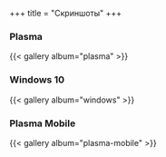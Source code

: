 +++
title = "Скриншоты"
+++


### Plasma

{{< gallery album="plasma" >}}

### Windows 10

{{< gallery album="windows" >}}

### Plasma Mobile

{{< gallery album="plasma-mobile" >}}

